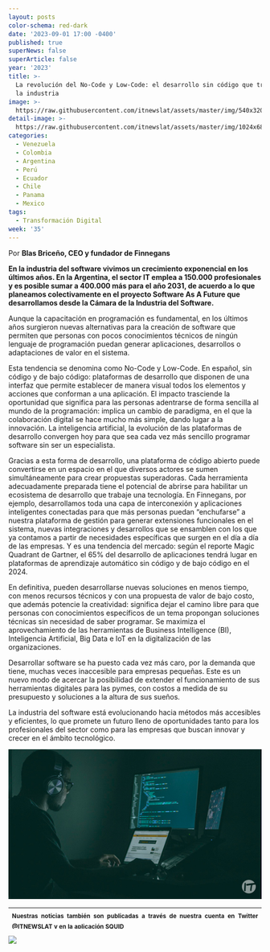 ```yaml
---
layout: posts
color-schema: red-dark
date: '2023-09-01 17:00 -0400'
published: true
superNews: false
superArticle: false
year: '2023'
title: >-
  La revolución del No-Code y Low-Code: el desarrollo sin código que transforma
  la industria  
image: >-
  https://raw.githubusercontent.com/itnewslat/assets/master/img/540x320/codigo-en-laptop-p.jpg
detail-image: >-
  https://raw.githubusercontent.com/itnewslat/assets/master/img/1024x680/codigo-en-laptop-g.jpg
categories:
  - Venezuela
  - Colombia
  - Argentina
  - Perú
  - Ecuador
  - Chile
  - Panama
  - Mexico
tags:
  - Transformación Digital
week: '35'
---
```

Por **Blas Briceño, CEO y fundador de Finnegans**
 
**En la industria del software vivimos un crecimiento exponencial en los últimos años. En la Argentina, el sector IT emplea a 150.000 profesionales y es posible sumar a 400.000 más para el año 2031, de acuerdo a lo que planeamos colectivamente en el proyecto Software As A Future que desarrollamos desde la Cámara de la Industria del Software.**
 
Aunque la capacitación en programación es fundamental, en los últimos años surgieron nuevas alternativas para la creación de software que permiten que personas con pocos conocimientos técnicos de ningún lenguaje de programación puedan generar aplicaciones, desarrollos o adaptaciones de valor en el sistema. 
 
Esta tendencia se denomina como No-Code y Low-Code. En español, sin código y de bajo código: plataformas de desarrollo que disponen de una interfaz que permite establecer de manera visual todos los elementos y acciones que conforman a una aplicación. El impacto trasciende la oportunidad que significa para las personas adentrarse de forma sencilla al mundo de la programación: implica un cambio de paradigma, en el que la colaboración digital se hace mucho más simple, dando lugar a la innovación. La inteligencia artificial, la evolución de las plataformas de desarrollo convergen hoy para que sea cada vez más sencillo programar software sin ser un especialista.
 
Gracias a esta forma de desarrollo, una plataforma de código abierto puede convertirse en un espacio en el que diversos actores se sumen simultáneamente para crear propuestas superadoras. Cada herramienta adecuadamente preparada tiene el potencial de abrirse para habilitar un ecosistema de desarrollo que trabaje una tecnología. En Finnegans, por ejemplo, desarrollamos toda una capa de interconexión y aplicaciones inteligentes conectadas para que más personas puedan “enchufarse” a nuestra plataforma de gestión para generar extensiones funcionales en el sistema, nuevas integraciones y desarrollos que se ensamblen con los que ya contamos a partir de necesidades específicas que surgen en el día a día de las empresas. Y es una tendencia del mercado: según el reporte Magic Quadrant de Gartner, el 65% del desarrollo de aplicaciones tendrá lugar en plataformas de aprendizaje automático sin código y de bajo código en el 2024.
 
En definitiva, pueden desarrollarse nuevas soluciones en menos tiempo, con menos recursos técnicos y con una propuesta de valor de bajo costo, que además potencie la creatividad: significa dejar el camino libre para que personas con conocimientos específicos de un tema propongan soluciones técnicas sin necesidad de saber programar. Se maximiza el aprovechamiento de las herramientas de  Business Intelligence (BI), Inteligencia Artificial, Big Data e IoT en la digitalización de las organizaciones.
 
Desarrollar software se ha puesto cada vez más caro, por la demanda que tiene, muchas veces inaccesible para empresas pequeñas. Este es un nuevo modo de acercar la posibilidad de extender el funcionamiento de sus herramientas digitales para las pymes, con costos a medida de su presupuesto y soluciones a la altura de sus sueños. 
 
La industria del software está evolucionando hacia métodos más accesibles y eficientes, lo que promete un futuro lleno de oportunidades tanto para los profesionales del sector como para las empresas que buscan innovar y crecer en el ámbito tecnológico.

![](https://raw.githubusercontent.com/itnewslat/assets/master/img/540x320/codigo-en-laptop-p.jpg)

<table style="height: 42px;" width="569">
<tbody>
<tr>
<td style="text-align: justify;"><sub><strong>Nuestras noticias también son publicadas a través de nuestra cuenta en Twitter <a href="https://twitter.com/itnewslat?lang=es">@ITNEWSLAT</a> y en la aplicación <a href="https://squidapp.co/en/">SQUID</a></strong></sub></td>
</tr>
</tbody>
</table>

<img src="https://tracker.metricool.com/c3po.jpg?hash=56f88a41e39ab42c063cc51676587a04"/>
